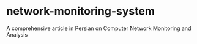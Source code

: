 # network-monitoring-system
A comprehensive article in Persian on Computer Network Monitoring and Analysis

